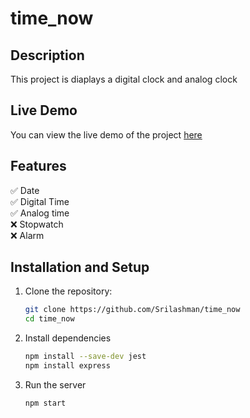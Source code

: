 # time_now

## Description
This project is diaplays a digital clock and analog clock

## Live Demo
You can view the live demo of the project [here](https://srilashman.github.io/time_now/)

## Features
✅ Date <br>
✅ Digital Time <br>
✅ Analog time <br>
❌ Stopwatch <br>
❌ Alarm

## Installation and Setup
1. Clone the repository:
   ```bash
   git clone https://github.com/Srilashman/time_now
   cd time_now

2. Install dependencies
    ```bash
   npm install --save-dev jest
   npm install express

3. Run the server
    ```bash
   npm start

